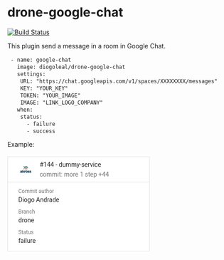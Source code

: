 # drone-google-chat

[![Build Status](https://cloud.drone.io/api/badges/diogoleal/drone--google-chat/status.svg)](https://cloud.drone.io/diogoleal/drone--google-chat)

This plugin send a message in a room in Google Chat.
```
 - name: google-chat
   image: diogoleal/drone-google-chat
   settings:
    URL: "https://chat.googleapis.com/v1/spaces/XXXXXXXX/messages"
    KEY: "YOUR_KEY"
    TOKEN: "YOUR_IMAGE"
    IMAGE: "LINK_LOGO_COMPANY"
   when:
    status:
      - failure
      - success 
```


Example:

![example](example.png)